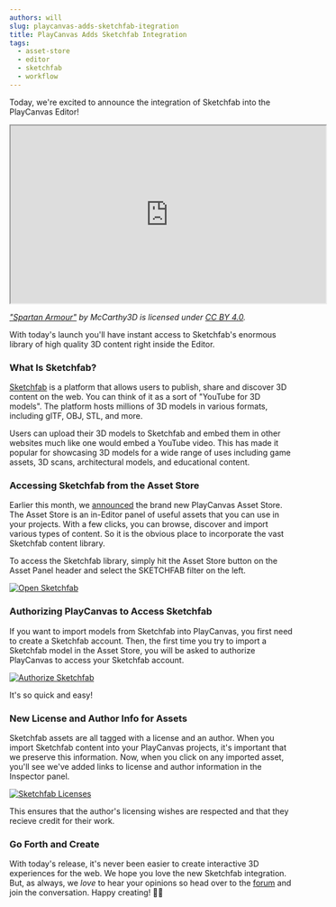 ```yaml
---
authors: will
slug: playcanvas-adds-sketchfab-itegration
title: PlayCanvas Adds Sketchfab Integration
tags:
  - asset-store
  - editor
  - sketchfab
  - workflow
---
```


Today, we're excited to announce the integration of Sketchfab into the PlayCanvas Editor!

<div className="iframe-container">
    <iframe loading="lazy" width="560" height="315" src="https://www.youtube.com/embed/A0WOrjrFPXM" title="YouTube video player" allow="accelerometer; autoplay; clipboard-write; encrypted-media; gyroscope; picture-in-picture" allowfullscreen></iframe>
</div>

_["Spartan Armour"](https://skfb.ly/6QVvM) by McCarthy3D is licensed under [CC BY 4.0](https://creativecommons.org/licenses/by/4.0/)._

With today's launch you'll have instant access to Sketchfab's enormous library of high quality 3D content right inside the Editor.

### What Is Sketchfab?

[Sketchfab](https://sketchfab.com/) is a platform that allows users to publish, share and discover 3D content on the web. You can think of it as a sort of "YouTube for 3D models". The platform hosts millions of 3D models in various formats, including glTF, OBJ, STL, and more.

Users can upload their 3D models to Sketchfab and embed them in other websites much like one would embed a YouTube video. This has made it popular for showcasing 3D models for a wide range of uses including game assets, 3D scans, architectural models, and educational content.

### Accessing Sketchfab from the Asset Store

Earlier this month, we [announced](https://blog.playcanvas.com/announcing-the-new-playcanvas-asset-store/) the brand new PlayCanvas Asset Store. The Asset Store is an in-Editor panel of useful assets that you can use in your projects. With a few clicks, you can browse, discover and import various types of content. So it is the obvious place to incorporate the vast Sketchfab content library.

To access the Sketchfab library, simply hit the Asset Store button on the Asset Panel header and select the SKETCHFAB filter on the left.

[![Open Sketchfab](/img/asset-store-sketchfab-open.gif)](/img/asset-store-sketchfab-open.gif)

### Authorizing PlayCanvas to Access Sketchfab

If you want to import models from Sketchfab into PlayCanvas, you first need to create a Sketchfab account. Then, the first time you try to import a Sketchfab model in the Asset Store, you will be asked to authorize PlayCanvas to access your Sketchfab account.

[![Authorize Sketchfab](/img/asset-store-sketchfab-authorize.gif)](/img/asset-store-sketchfab-authorize.gif)

It's so quick and easy!

### New License and Author Info for Assets

Sketchfab assets are all tagged with a license and an author. When you import Sketchfab content into your PlayCanvas projects, it's important that we preserve this information. Now, when you click on any imported asset, you'll see we've added links to license and author information in the Inspector panel.

[![Sketchfab Licenses](/img/asset-store-sketchfab-license.gif)](/img/asset-store-sketchfab-license.gif)

This ensures that the author's licensing wishes are respected and that they recieve credit for their work.

### Go Forth and Create

With today's release, it's never been easier to create interactive 3D experiences for the web. We hope you love the new Sketchfab integration. But, as always, we _love_ to hear your opinions so head over to the [forum](https://forum.playcanvas.com/t/playcanvas-integrates-sketchfab/31885) and join the conversation. Happy creating! 🚧👷

